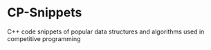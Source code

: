 # CP-Snippets
C++ code snippets of popular data structures and algorithms used in competitive programming
